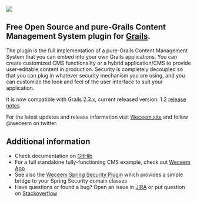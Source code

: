 ![](https://github.com/jCatalog/weceem-plugin/blob/master/web-app/_weceem/images/layout/weceem-logo.png)

## Free Open Source and pure-Grails Content Management System plugin for [Grails](http://grails.org).

The plugin is the full implementation of a pure-Grails Content Management System that you can embed into your own
Grails applications. You can create customized CMS functionality or a hybrid application/CMS to provide user-editable
content in production. Security is completely decoupled so that you can plug in whatever security mechanism you are
using, and you can  customize the look and feel of the user interface to suit your application.

It is now compatible with Grails 2.3.x, current released version: 1.2 [release notes](http://jira.jcatalog.com/secure/IssueNavigator.jspa?reset=true&jqlQuery=project+%3D+WCM+AND+fixVersion+%3D+%221.2%22)

For the latest updates and release information visit [Weceem site](http://weceem.org) and follow @weceem on twitter.

## Additional information

* Check documentation on [GitHib](http://jcatalog.github.io/weceem-plugin)
* For a full standalone fully-functioning CMS example, check out [Weceem App](http://github.com/jCatalog/weceem-app)
* See also the [Weceem Spring Security Plugin](http://github.com/jCatalog/weceem-spring-security) which provides a
simple bridge to your Spring Security domain classes
* Have questions or found a bug? Open an issue in [JIRA](http://jira.jcatalog.com/browse/WCM) or put question on [Stackoverflow](http://stackoverflow.com/tags/weceem)
